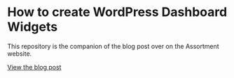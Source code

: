# How to create WordPress Dashboard Widgets

This repository is the companion of the blog post over on the Assortment website.

[View the blog post](https://assortment.io/posts/how-to-create-wordpress-dashboard-widgets)
